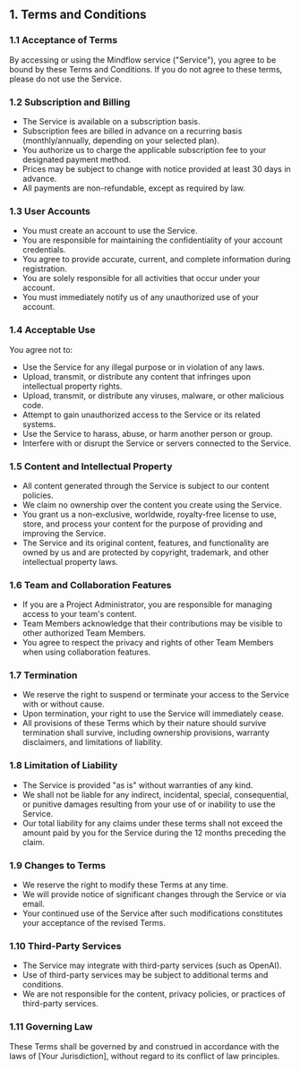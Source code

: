 ## 1. Terms and Conditions

### 1.1 Acceptance of Terms

By accessing or using the Mindflow service ("Service"), you agree to be bound by these Terms and Conditions. If you do not agree to these terms, please do not use the Service.

### 1.2 Subscription and Billing

- The Service is available on a subscription basis.
- Subscription fees are billed in advance on a recurring basis (monthly/annually, depending on your selected plan).
- You authorize us to charge the applicable subscription fee to your designated payment method.
- Prices may be subject to change with notice provided at least 30 days in advance.
- All payments are non-refundable, except as required by law.

### 1.3 User Accounts

- You must create an account to use the Service.
- You are responsible for maintaining the confidentiality of your account credentials.
- You agree to provide accurate, current, and complete information during registration.
- You are solely responsible for all activities that occur under your account.
- You must immediately notify us of any unauthorized use of your account.

### 1.4 Acceptable Use

You agree not to:
- Use the Service for any illegal purpose or in violation of any laws.
- Upload, transmit, or distribute any content that infringes upon intellectual property rights.
- Upload, transmit, or distribute any viruses, malware, or other malicious code.
- Attempt to gain unauthorized access to the Service or its related systems.
- Use the Service to harass, abuse, or harm another person or group.
- Interfere with or disrupt the Service or servers connected to the Service.

### 1.5 Content and Intellectual Property

- All content generated through the Service is subject to our content policies.
- We claim no ownership over the content you create using the Service.
- You grant us a non-exclusive, worldwide, royalty-free license to use, store, and process your content for the purpose of providing and improving the Service.
- The Service and its original content, features, and functionality are owned by us and are protected by copyright, trademark, and other intellectual property laws.

### 1.6 Team and Collaboration Features

- If you are a Project Administrator, you are responsible for managing access to your team's content.
- Team Members acknowledge that their contributions may be visible to other authorized Team Members.
- You agree to respect the privacy and rights of other Team Members when using collaboration features.

### 1.7 Termination

- We reserve the right to suspend or terminate your access to the Service with or without cause.
- Upon termination, your right to use the Service will immediately cease.
- All provisions of these Terms which by their nature should survive termination shall survive, including ownership provisions, warranty disclaimers, and limitations of liability.

### 1.8 Limitation of Liability

- The Service is provided "as is" without warranties of any kind.
- We shall not be liable for any indirect, incidental, special, consequential, or punitive damages resulting from your use of or inability to use the Service.
- Our total liability for any claims under these terms shall not exceed the amount paid by you for the Service during the 12 months preceding the claim.

### 1.9 Changes to Terms

- We reserve the right to modify these Terms at any time.
- We will provide notice of significant changes through the Service or via email.
- Your continued use of the Service after such modifications constitutes your acceptance of the revised Terms.

### 1.10 Third-Party Services

- The Service may integrate with third-party services (such as OpenAI).
- Use of third-party services may be subject to additional terms and conditions.
- We are not responsible for the content, privacy policies, or practices of third-party services.

### 1.11 Governing Law

These Terms shall be governed by and construed in accordance with the laws of [Your Jurisdiction], without regard to its conflict of law principles.
